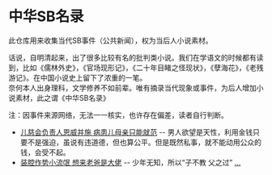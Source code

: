 # 中华SB名录

此仓库用来收集当代SB事件（公共新闻），权为当后人小说素材。

话说，自明清起来，出了很多比较有名的批判类小说。我们在学语文的时候都有读到，比如《儒林外史》，《官场现形记》，《二十年目睹之怪现状》，《孽海花》，《老残游记》。在中国小说史上留下了浓重的一笔。  
奈何本人出身理科，文学修养不如前辈。唯有摘录当代现象或事件，为后人增加小说素材，此之谓《中华SB名录》

注：因事件来源网络，无法一一核实，也许存在偏差，读者自行判断。

* [儿慈会负责人恩威并施 病患儿母亲只能就范](https://www.youtube.com/watch?v=xhqdOxOIv6s&t=22s) -- 男人欲望是天性，利用金钱只要不是强迫，虽说有违道德，但也算公平。但是既然私事，就不能动用公众的钱，会受不起。
* [装腔作势小流氓 想来老爸是大佬](https://www.youtube.com/watch?v=Qy4rQpV7frc&t=1055s) -- 少年无知，所以“子不教 父之过” [...](https://www.youtube.com/watch?v=Qy4rQpV7frc&t=9s)

